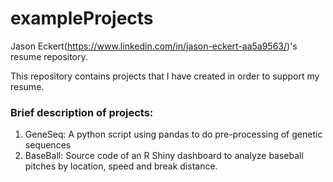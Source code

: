 # exampleProjects
Jason Eckert(https://www.linkedin.com/in/jason-eckert-aa5a9563/)'s resume repository.

This repository contains projects that I have created in order to support my resume. 

<h3> Brief description of projects: </h3>

1. GeneSeq: A python script using pandas to do pre-processing of genetic sequences
2. BaseBall: Source code of an R Shiny dashboard to analyze baseball pitches by location, speed and break distance.
    

